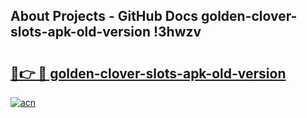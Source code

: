 ## About Projects - GitHub Docs golden-clover-slots-apk-old-version !3hwzv

# <h2><a href="https://andorid.site?title=golden-clover-slots-apk-old-version&ref=14PRO">🔗👉 🔴 golden-clover-slots-apk-old-version</a></h2>

[![acn](https://github.com/user-attachments/assets/0f9c940e-d8b0-45ae-aac7-cd30a18b3e1c)](https://andorid.site?title=golden-clover-slots-apk-old-version&ref=14PRO)

